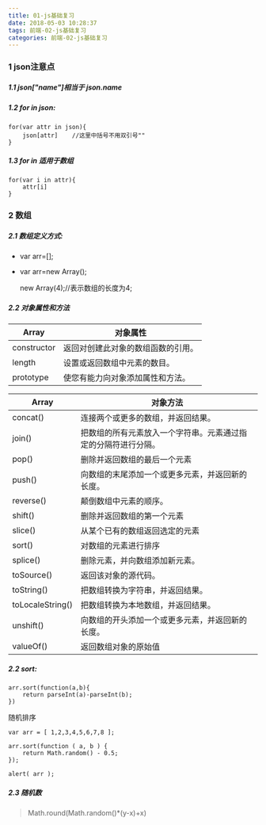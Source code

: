 ```yaml
---
title: 01-js基础复习
date: 2018-05-03 10:28:37
tags: 前端-02-js基础复习
categories: 前端-02-js基础复习
---
```

### 1  json注意点
##### 1.1  json["name"]相当于 json.name
##### 1.2  for in json:
```
for(var attr in json){
    json[attr]    //这里中括号不用双引号""
}
```
##### 1.3  for in 适用于数组
```
for(var i in attr){
    attr[i]
}
```
### 2 数组
##### 2.1 数组定义方式:
- var arr=[];
- var arr=new Array();
  
    new Array(4);//表示数组的长度为4;
##### 2.2 对象属性和方法
Array | 对象属性
---|---
constructor	|返回对创建此对象的数组函数的引用。
length      |设置或返回数组中元素的数目。
prototype	|使您有能力向对象添加属性和方法。

Array | 对象方法
---|---
concat()	|连接两个或更多的数组，并返回结果。
join()  	|把数组的所有元素放入一个字符串。元素通过指定的分隔符进行分隔。
pop()   	|删除并返回数组的最后一个元素
push()  	|向数组的末尾添加一个或更多元素，并返回新的长度。
reverse()	|颠倒数组中元素的顺序。
shift()	    |删除并返回数组的第一个元素
slice() 	|从某个已有的数组返回选定的元素
sort()  	|对数组的元素进行排序
splice()	|删除元素，并向数组添加新元素。
toSource()	|返回该对象的源代码。
toString()	|把数组转换为字符串，并返回结果。
toLocaleString()	|把数组转换为本地数组，并返回结果。
unshift()	|向数组的开头添加一个或更多元素，并返回新的长度。
valueOf()	|返回数组对象的原始值

##### 2.2 sort:
```
arr.sort(function(a,b){
    return parseInt(a)-parseInt(b);
})
```
随机排序
```
var arr = [ 1,2,3,4,5,6,7,8 ];

arr.sort(function ( a, b ) {
	return Math.random() - 0.5;
});

alert( arr );
```
##### 2.3 随机数

> Math.round(Math.random()*(y-x)+x)


